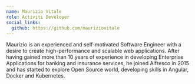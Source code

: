 ```yaml
--- 
name: Maurizio Vitale
role: Activiti Developer
social_links:
  github: https://github.com/mauriziovitale
---
```

Maurizio is an experienced and self-motivated Software Engineer with a desire to create high-performance and scalable web applications. After having gained more than 10 years of experience in developing Enterprise Applications for banking and insurance services, he joined Alfresco in 2015 and has started to explore Open Source world, developing skills in Angular, Docker and Kubernetes.
